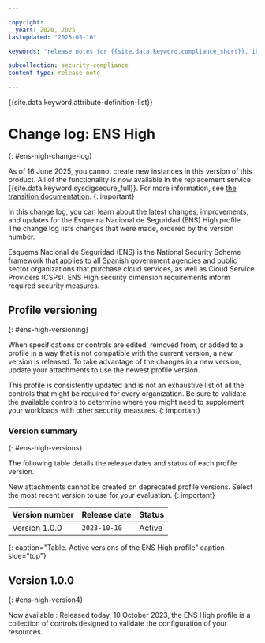 ```yaml
---

copyright:
  years: 2020, 2025
lastupdated: "2025-05-16"

keywords: "release notes for {{site.data.keyword.compliance_short}}, ibm security best practices, profile changes, enhancements, fixes, improvements"

subcollection: security-compliance
content-type: release-note

---
```


{{site.data.keyword.attribute-definition-list}}

# Change log: ENS High
{: #ens-high-change-log}

As of 16 June 2025, you cannot create new instances in this version of this product. All of the functionality is now available in the replacement service {{site.data.keyword.sysdigsecure_full}}. For more information, see [the transition documentation](/docs/security-compliance?topic=security-compliance-scc-transition). 
{: important}

In this change log, you can learn about the latest changes, improvements, and updates for the Esquema Nacional de Seguridad (ENS) High profile. The change log lists changes that were made, ordered by the version number.

Esquema Nacional de Seguridad (ENS) is the National Security Scheme framework that applies to all Spanish government agencies and public sector organizations that purchase cloud services, as well as Cloud Service Providers (CSPs). ENS High security dimension requirements inform required security measures.

## Profile versioning
{: #ens-high-versioning}

When specifications or controls are edited, removed from, or added to a profile in a way that is not compatible with the current version, a new version is released. To take advantage of the changes in a new version, update your attachments to use the newest profile version.

This profile is consistently updated and is not an exhaustive list of all the controls that might be required for every organization. Be sure to validate the available controls to determine where you might need to supplement your workloads with other security measures.
{: important}


### Version summary
{: #ens-high-versions}

The following table details the release dates and status of each profile version.

New attachments cannot be created on deprecated profile versions. Select the most recent version to use for your evaluation.
{: important}

| Version number | Release date | Status |
|:---------------|:-------------|:-------|
| Version 1.0.0 | `2023-10-10` | Active |
{: caption="Table. Active versions of the ENS High profile" caption-side="top"}


## Version 1.0.0
{: #ens-high-version4}

Now available
:   Released today, 10 October 2023, the ENS High profile is a collection of controls designed to validate the configuration of your resources.
